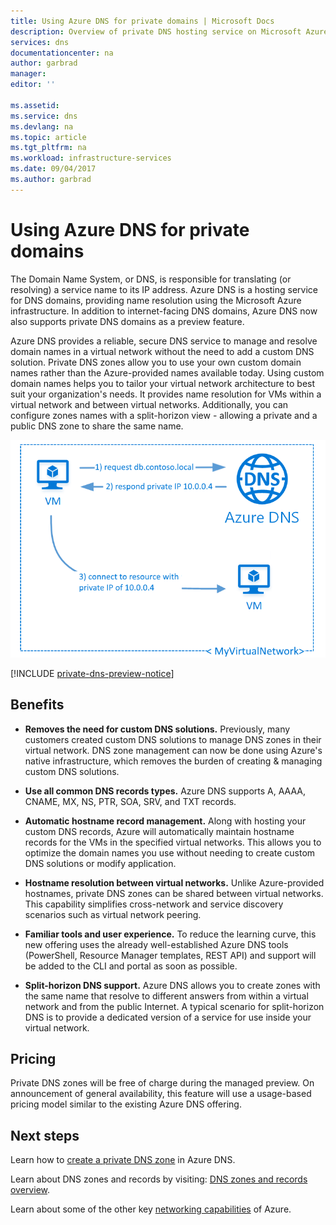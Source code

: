 ```yaml
---
title: Using Azure DNS for private domains | Microsoft Docs
description: Overview of private DNS hosting service on Microsoft Azure.
services: dns
documentationcenter: na
author: garbrad
manager: 
editor: ''

ms.assetid: 
ms.service: dns
ms.devlang: na
ms.topic: article
ms.tgt_pltfrm: na
ms.workload: infrastructure-services
ms.date: 09/04/2017
ms.author: garbrad
---
```



# Using Azure DNS for private domains
The Domain Name System, or DNS, is responsible for translating (or resolving) a service name to its IP address. Azure DNS is a hosting service for DNS domains, providing name resolution using the Microsoft Azure infrastructure.  In addition to internet-facing DNS domains, Azure DNS now also supports private DNS domains as a preview feature.  
 
Azure DNS provides a reliable, secure DNS service to manage and resolve domain names in a virtual network without the need to add a custom DNS solution. Private DNS zones allow you to use your own custom domain names rather than the Azure-provided names available today.  Using custom domain names helps you to tailor your virtual network architecture to best suit your organization's needs. It provides name resolution for VMs within a virtual network and between virtual networks. Additionally, you can configure zones names with a split-horizon view - allowing a private and a public DNS zone to share the same name.

![DNS overview](./media/private-dns-overview/scenario.png)

[!INCLUDE [private-dns-preview-notice](../../includes/private-dns-preview-notice.md)]

## Benefits

* **Removes the need for custom DNS solutions.** Previously, many customers created custom DNS solutions to manage DNS zones in their virtual network.  DNS zone management can now be done using Azure's native infrastructure, which removes the burden of creating & managing custom DNS solutions.

* **Use all common DNS records types.**  Azure DNS supports A, AAAA, CNAME, MX, NS, PTR, SOA, SRV, and TXT records.

* **Automatic hostname record management.** Along with hosting your custom DNS records, Azure will automatically maintain hostname records for the VMs in the specified virtual networks.  This allows you to optimize the domain names you use without needing to create custom DNS solutions or modify application.

* **Hostname resolution between virtual networks.** Unlike Azure-provided hostnames, private DNS zones can be shared between virtual networks.  This capability simplifies cross-network and service discovery scenarios such as virtual network peering.

* **Familiar tools and user experience.** To reduce the learning curve, this new offering uses the already well-established Azure DNS tools (PowerShell, Resource Manager templates, REST API) and support will be added to the CLI and portal as soon as possible.

* **Split-horizon DNS support.** Azure DNS allows you to create zones with the same name that resolve to different answers from within a virtual network and from the public Internet.  A typical scenario for split-horizon DNS is to provide a dedicated version of a service for use inside your virtual network.


## Pricing

Private DNS zones will be free of charge during the managed preview. On announcement of general availability, this feature will use a usage-based pricing model similar to the existing Azure DNS offering. 


## Next steps

Learn how to [create a private DNS zone](./private-dns-getstarted-powershell.md) in Azure DNS.

Learn about DNS zones and records by visiting: [DNS zones and records overview](dns-zones-records.md).

Learn about some of the other key [networking capabilities](../networking/networking-overview.md) of Azure.

